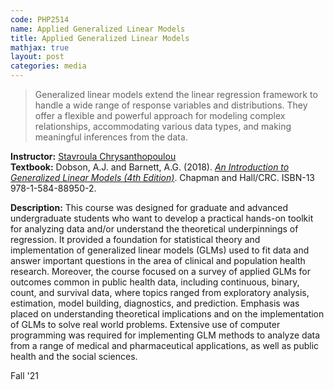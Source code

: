 ```yaml
---
code: PHP2514 
name: Applied Generalized Linear Models
title: Applied Generalized Linear Models
mathjax: true
layout: post
categories: media
---
```


> Generalized linear models extend the linear regression framework to handle a wide range of response variables and distributions. They offer a flexible and powerful approach for modeling complex relationships, accommodating various data types, and making meaningful inferences from the data.

<!-- 
<link href="//netdna.bootstrapcdn.com/font-awesome/4.0.3/css/font-awesome.css" rel="stylesheet">
<script src="https://kit.fontawesome.com/a076d05399.js" crossorigin="anonymous"></script>
<script src="https://cdnjs.cloudflare.com/ajax/libs/mathjax/2.7.5/MathJax.js?config=TeX-AMS_CHTML.js"></script> 
-->

**Instructor:** [Stavroula Chrysanthopoulou](https://vivo.brown.edu/display/schrysan) <br>
**Textbook:** Dobson, A.J. and Barnett, A.G. (2018). [*An Introduction to Generalized Linear Models (4th Edition)*](https://www.routledge.com/An-Introduction-to-Generalized-Linear-Models/Dobson-Barnett/p/book/9781138741515). Chapman and Hall/CRC. ISBN-13 978-1-584-88950-2.

<!-- https://doi.org/10.1201/9781315182780 <br> -->

<!--
<i class="fa-regular fa-link"></i> 
<i class='fab fa-github'></i>
-->

**Description:** This course was designed for graduate and advanced undergraduate students who want to develop a practical hands-on toolkit for analyzing data and/or understand the theoretical underpinnings of regression. It provided a foundation for statistical theory and implementation of generalized linear models (GLMs) used to fit data and answer important questions in the area of clinical and population health research. Moreover, the course focused on a survey of applied GLMs for outcomes common in public health data, including continuous, binary, count, and survival data, where topics ranged from exploratory analysis, estimation, model building, diagnostics, and prediction. Emphasis was placed on understanding theoretical implications and on the implementation of GLMs to solve real world problems. Extensive use of computer programming was required for implementing GLM methods to analyze data from a range of medical and pharmaceutical applications, as well as public health and the social sciences. 

Fall '21

